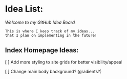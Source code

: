 # Idea List:
*Welcome to my GitHub Idea Board*   

``` 
This is where I keep track of my ideas... 
that I plan on implementing in the future! 
```

## Index Homepage Ideas:

[ ] Add more styling to site grids for better visibility/appeal

[ ] Change main body background? (gradients?)
